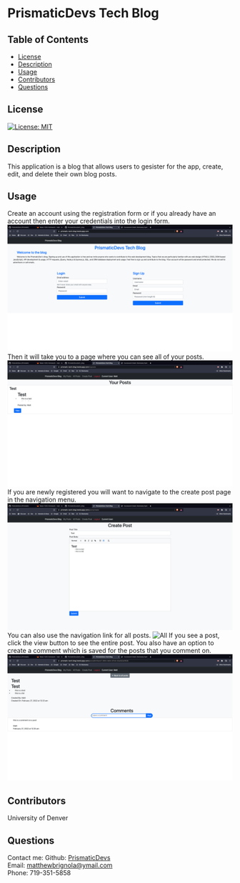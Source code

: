 # PrismaticDevs Tech Blog

## Table of Contents

- [License](#license)
- [Description](#description)
- [Usage](#instructions)
- [Contributors](#contributors)
- [Questions](#questions)

## License

[![License: MIT](https://img.shields.io/badge/License-MIT-yellow.svg)](https://opensource.org/licenses/MIT)

## Description

This application is a blog that allows users to gesister for the app, create, edit, and delete their own blog posts.

## Usage

Create an account using the registration form or if you already have an account then enter your credentials into the login form.
![Main](./img/main.png)
Then it will take you to a page where you can see all of your posts.
![My Posts](./img/yours.png)
If you are newly registered you will want to navigate to the create post page in the navigation menu.
![Create](./img/create.png)
You can also use the navigation link for all posts.
![All](./img/all.png.png)
If you see a post, click the view button to see the entire post.
You also have an option to create a comment which is saved for the posts that you comment on.
![Comment](./img/comment.png)

## Contributors

University of Denver

## Questions

Contact me:
Github: [PrismaticDevs](https://github.com/PrismaticDevs) <br>
Email: matthewbrignola@ymail.com <br>
Phone: 719-351-5858 <br>
